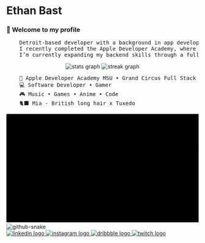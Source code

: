 <h1>Ethan Bast</h1>
<h3>👋 Welcome to my profile</h3>
<pre>
    Detroit-based developer with a background in app development and a growing focus on fullstack engineering.
    I recently completed the Apple Developer Academy, where I built user-focused iOS applications and learned to approach problems with empathy and iteration.
    I’m currently expanding my backend skills through a full stack C# .NET and Java coding bootcamp through Grand Circus.
</pre>

<div align="center">
  <img src="https://github-readme-stats.vercel.app/api?username=ebast1&hide_title=false&hide_rank=false&show_icons=true&include_all_commits=false&count_private=true&disable_animations=false&theme=github_dark&locale=en&hide_border=true" height="360" alt="stats graph"/>
  <img src="https://streak-stats.demolab.com?user=ebast1&locale=en&mode=daily&theme=github_dark&hide_border=true&border_radius=5" height="360" alt="streak graph"  />
</div>

<pre>
    💼 Apple Developer Academy MSU • Grand Circus Full Stack C#.NET
    💻 Software Developer • Gamer
    🎮 Music • Games • Anime • Code
    🐈‍⬛ Mia - British long hair x Tuxedo
</pre>

<div align="left">
  <img src="https://raw.githubusercontent.com/ebast1/ebast1/refs/heads/main/assets/jujutsu-kasen.gif" alt="Jujutsu Kaisen Gojo Satoru Gif">
<div>
  
<picture>
  <source media="(prefers-color-scheme: dark)" srcset="github-snake-dark.svg" />
  <source media="(prefers-color-scheme: light)" srcset="github-snake.svg" />
  <img alt="github-snake" src="github-snake.svg" />
</picture>

<div align="left">
  <a href="https://www.linkedin.com/in/ethanbast/" target="_blank">
    <img src="https://img.shields.io/static/v1?message=LinkedIn&logo=linkedin&label=&color=0077B5&logoColor=white&labelColor=&style=for-the-badge" height="35" alt="linkedin logo"  />
  </a>
  <a href="https://www.instagram.com/ethanbast_/" target="_blank">
    <img src="https://img.shields.io/static/v1?message=Instagram&logo=instagram&label=&color=E4405F&logoColor=white&labelColor=&style=for-the-badge" height="35" alt="instagram logo"  />
  </a>
  <a href="https://dribbble.com/ebast13" target="_blank">
    <img src="https://img.shields.io/static/v1?message=Dribbble&logo=dribbble&label=&color=EA4C89&logoColor=white&labelColor=&style=for-the-badge" height="35" alt="dribbble logo"  />
  </a>
  <a href="https://www.twitch.tv/droo_os" target="_blank">
    <img src="https://img.shields.io/static/v1?message=Twitch&logo=twitch&label=&color=9146FF&logoColor=white&labelColor=&style=for-the-badge" height="35" alt="twitch logo"  />
  </a>
</div>
